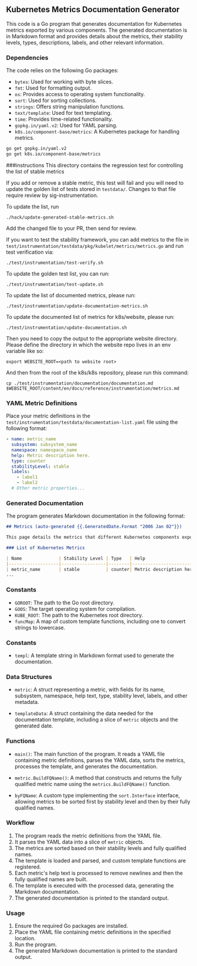 

## Kubernetes Metrics Documentation Generator

This code is a Go program that generates documentation for Kubernetes metrics exported by various components. The generated documentation is in Markdown format and provides details about the metrics, their stability levels, types, descriptions, labels, and other relevant information.

### Dependencies

The code relies on the following Go packages:

- `bytes`: Used for working with byte slices.
- `fmt`: Used for formatting output.
- `os`: Provides access to operating system functionality.
- `sort`: Used for sorting collections.
- `strings`: Offers string manipulation functions.
- `text/template`: Used for text templating.
- `time`: Provides time-related functionality.
- `gopkg.in/yaml.v2`: Used for YAML parsing.
- `k8s.io/component-base/metrics`: A Kubernetes package for handling metrics.



```bash
go get gopkg.in/yaml.v2
go get k8s.io/component-base/metrics
```
###instructions
This directory contains the regression test for controlling the list of stable metrics

If you add or remove a stable metric, this test will fail and you will need
to update the golden list of tests stored in `testdata/`.  Changes to that file
require review by sig-instrumentation.

To update the list, run

```console
./hack/update-generated-stable-metrics.sh
```

Add the changed file to your PR, then send for review.

If you want to test the stability framework, you can add metrics to the file in
`test/instrumentation/testdata/pkg/kubelet/metrics/metrics.go` and run test
verification via:

```console
./test/instrumentation/test-verify.sh
```

To update the golden test list, you can run:

```console
./test/instrumentation/test-update.sh
```

To update the list of documented metrics, please run:

```console
./test/instrumentation/update-documentation-metrics.sh
```

To update the documented list of metrics for k8s/website, please run:

```console
./test/instrumentation/update-documentation.sh
```

Then you need to copy the output to the appropriate website directory. Please
define the directory in which the website repo lives in an env variable like so:

```shell
export WEBSITE_ROOT=<path to website root>
```

And then from the root of the k8s/k8s repository, please run this command:

```shell
cp ./test/instrumentation/documentation/documentation.md $WEBSITE_ROOT/content/en/docs/reference/instrumentation/metrics.md
```



### YAML Metric Definitions

Place your metric definitions in the `test/instrumentation/testdata/documentation-list.yaml` file using the following format:

```yaml
- name: metric_name
  subsystem: subsystem_name
  namespace: namespace_name
  help: Metric description here.
  type: counter
  stabilityLevel: stable
  labels:
    - label1
    - label2
  # Other metric properties...
```

### Generated Documentation

The program generates Markdown documentation in the following format:

```markdown
## Metrics (auto-generated {{.GeneratedDate.Format "2006 Jan 02"}})

This page details the metrics that different Kubernetes components export. You can query the metrics endpoint for these components using an HTTP scrape, and fetch the current metrics data in Prometheus format.

### List of Kubernetes Metrics

| Name              | Stability Level | Type   | Help                    | Labels       | Const Labels |
|-------------------|-----------------|--------|-------------------------|--------------|--------------|
| metric_name       | stable          | counter| Metric description here.| label1, label2| constLabels  |
...
```


### Constants

- `GOROOT`: The path to the Go root directory.
- `GOOS`: The target operating system for compilation.
- `KUBE_ROOT`: The path to the Kubernetes root directory.
- `funcMap`: A map of custom template functions, including one to convert strings to lowercase.

### Constants

- `templ`: A template string in Markdown format used to generate the documentation.

### Data Structures

- `metric`: A struct representing a metric, with fields for its name, subsystem, namespace, help text, type, stability level, labels, and other metadata.

- `templateData`: A struct containing the data needed for the documentation template, including a slice of `metric` objects and the generated date.

### Functions

- `main()`: The main function of the program. It reads a YAML file containing metric definitions, parses the YAML data, sorts the metrics, processes the template, and generates the documentation.

- `metric.BuildFQName()`: A method that constructs and returns the fully qualified metric name using the `metrics.BuildFQName()` function.

- `byFQName`: A custom type implementing the `sort.Interface` interface, allowing metrics to be sorted first by stability level and then by their fully qualified names.

### Workflow

1. The program reads the metric definitions from the YAML file.
2. It parses the YAML data into a slice of `metric` objects.
3. The metrics are sorted based on their stability levels and fully qualified names.
4. The template is loaded and parsed, and custom template functions are registered.
5. Each metric's help text is processed to remove newlines and then the fully qualified names are built.
6. The template is executed with the processed data, generating the Markdown documentation.
7. The generated documentation is printed to the standard output.

### Usage

1. Ensure the required Go packages are installed.
2. Place the YAML file containing metric definitions in the specified location.
3. Run the program.
4. The generated Markdown documentation is printed to the standard output.


